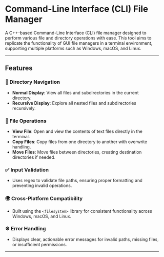 # Command-Line Interface (CLI) File Manager

A C++-based Command-Line Interface (CLI) file manager designed to perform various file and directory operations with ease. This tool aims to replicate the functionality of GUI file managers in a terminal environment, supporting multiple platforms such as Windows, macOS, and Linux.

---

## Features

### 📂 Directory Navigation
- **Normal Display**: View all files and subdirectories in the current directory.  
- **Recursive Display**: Explore all nested files and subdirectories recursively.  

### 📄 File Operations
- **View File**: Open and view the contents of text files directly in the terminal.  
- **Copy Files**: Copy files from one directory to another with overwrite handling.  
- **Move Files**: Move files between directories, creating destination directories if needed.  

### ✅ Input Validation
- Uses regex to validate file paths, ensuring proper formatting and preventing invalid operations.

### 🌍 Cross-Platform Compatibility
- Built using the `<filesystem>` library for consistent functionality across Windows, macOS, and Linux.  

### ⚙️ Error Handling
- Displays clear, actionable error messages for invalid paths, missing files, or insufficient permissions.

---

